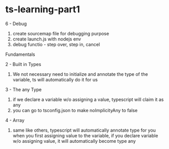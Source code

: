 # ts-learning-part1

6 - Debug

1. create sourcemap file for debugging purpose
2. create launch.js with nodejs env
3. debug functio - step over, step in, cancel

Fundamentals

2 - Built in Types

1.  We not necessary need to initialize and annotate the type of the variable, ts will automatically do it for us

3 - The any Type

1. if we declare a variable w/o assigning a value, typescript will claim it as any
2. you can go to tsconfig.json to make noImplicityAny to false

4 - Array

1. same like others, typescript will automatically annotate type for you when you first assigning value to the variable, if you declare variable w/o assigning value, it will automatically become type any

